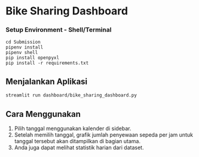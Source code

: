 # Bike Sharing Dashboard

### Setup Environment - Shell/Terminal
```
cd Submission
pipenv install
pipenv shell
pip install openpyxl
pip install -r requirements.txt
```

## Menjalankan Aplikasi

```bash
streamlit run dashboard/bike_sharing_dashboard.py
```

## Cara Menggunakan
1. Pilih tanggal menggunakan kalender di sidebar.
2. Setelah memilih tanggal, grafik jumlah penyewaan sepeda per jam untuk tanggal tersebut akan ditampilkan di bagian utama.
3. Anda juga dapat melihat statistik harian dari dataset.
